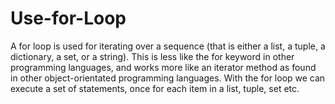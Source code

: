 # Use-for-Loop
A for loop is used for iterating over a sequence (that is either a list, a tuple, a dictionary, a set, or a string).  This is less like the for keyword in other programming languages, and works more like an iterator method as found in other object-orientated programming languages.  With the for loop we can execute a set of statements, once for each item in a list, tuple, set etc.
